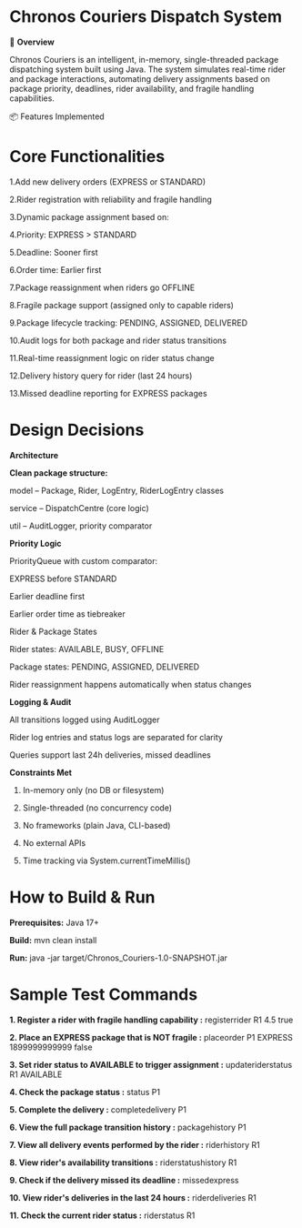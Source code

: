 # Chronos Couriers Dispatch System

🚀 **Overview**

Chronos Couriers is an intelligent, in-memory, single-threaded package dispatching system built using Java. The system simulates real-time rider and package interactions, automating delivery assignments based on package priority, deadlines, rider availability, and fragile handling capabilities.

📦 Features Implemented

# Core Functionalities

1.Add new delivery orders (EXPRESS or STANDARD)

2.Rider registration with reliability and fragile handling

3.Dynamic package assignment based on:

4.Priority: EXPRESS > STANDARD

5.Deadline: Sooner first

6.Order time: Earlier first

7.Package reassignment when riders go OFFLINE

8.Fragile package support (assigned only to capable riders)

9.Package lifecycle tracking: PENDING, ASSIGNED, DELIVERED

10.Audit logs for both package and rider status transitions

11.Real-time reassignment logic on rider status change

12.Delivery history query for rider (last 24 hours)

13.Missed deadline reporting for EXPRESS packages

# Design Decisions

**Architecture**

**Clean package structure:**

model – Package, Rider, LogEntry, RiderLogEntry classes

service – DispatchCentre (core logic)

util – AuditLogger, priority comparator

**Priority Logic**

PriorityQueue with custom comparator:

EXPRESS before STANDARD

Earlier deadline first

Earlier order time as tiebreaker

Rider & Package States

Rider states: AVAILABLE, BUSY, OFFLINE

Package states: PENDING, ASSIGNED, DELIVERED

Rider reassignment happens automatically when status changes

**Logging & Audit**

All transitions logged using AuditLogger

Rider log entries and status logs are separated for clarity

Queries support last 24h deliveries, missed deadlines

**Constraints Met**

1) In-memory only (no DB or filesystem)

2) Single-threaded (no concurrency code)

3) No frameworks (plain Java, CLI-based)

4) No external APIs

5) Time tracking via System.currentTimeMillis()

# How to Build & Run

**Prerequisites:**
Java 17+

**Build:**
mvn clean install

**Run:**
java -jar target/Chronos_Couriers-1.0-SNAPSHOT.jar

# Sample Test Commands

**1. Register a rider with fragile handling capability :**
registerrider R1 4.5 true

**2. Place an EXPRESS package that is NOT fragile :**
placeorder P1 EXPRESS 1899999999999 false

 **3. Set rider status to AVAILABLE to trigger assignment :**
updateriderstatus R1 AVAILABLE

**4. Check the package status :**
status P1

**5. Complete the delivery :**
completedelivery P1

**6. View the full package transition history :**
packagehistory P1

**7. View all delivery events performed by the rider :**
riderhistory R1

**8. View rider's availability transitions :**
riderstatushistory R1

**9. Check if the delivery missed its deadline :**
missedexpress

**10. View rider's deliveries in the last 24 hours :**
riderdeliveries R1

**11. Check the current rider status :**
riderstatus R1
